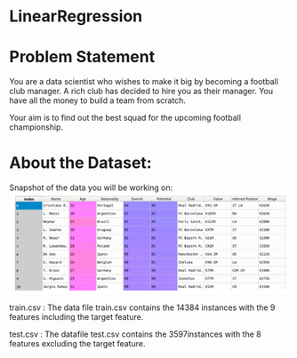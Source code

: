 # LinearRegression

# Problem Statement

You are a data scientist who wishes to make it big by becoming a football club manager. A rich club has decided to hire you as their manager. You have all the money to build a team from scratch.

Your aim is to find out the best squad for the upcoming football championship.


# About the Dataset:
Snapshot of the data you will be working on:<br>
<img src = 'img/data.png'>




train.csv :
The data file train.csv contains the 14384 instances with the 9 features including the target feature.

test.csv :
The datafile test.csv contains the 3597instances with the 8 features excluding the target feature.
